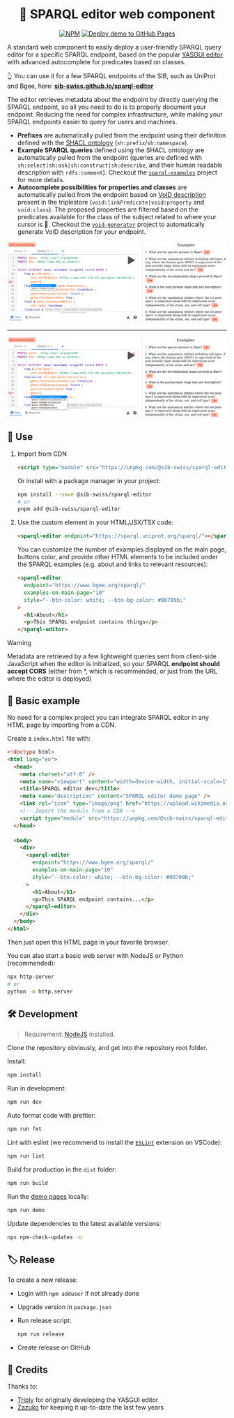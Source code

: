 <div align="center">

# 💫 SPARQL editor web component

[![NPM](https://img.shields.io/npm/v/@sib-swiss/sparql-editor)](https://www.npmjs.com/package/@sib-swiss/sparql-editor)
[![Deploy demo to GitHub Pages](https://github.com/sib-swiss/sparql-editor/actions/workflows/deploy.yml/badge.svg)](https://github.com/sib-swiss/sparql-editor/actions/workflows/deploy.yml)

</div>

A standard web component to easily deploy a user-friendly SPARQL query editor for a specific SPARQL endpoint, based on the popular [YASGUI editor](https://github.com/zazuko/Yasgui) with advanced autocomplete for predicates based on classes.

👆️ You can use it for a few SPARQL endpoints of the SIB, such as UniProt and Bgee, here: **[sib-swiss.github.io/sparql-editor](https://sib-swiss.github.io/sparql-editor)**

The editor retrieves metadata about the endpoint by directly querying the SPARQL endpoint, so all you need to do is to properly document your endpoint. Reducing the need for complex infrastructure, while making your SPARQL endpoints easier to query for users and machines.

- **Prefixes** are automatically pulled from the endpoint using their definition defined with the [SHACL ontology](https://www.w3.org/TR/shacl/) (`sh:prefix`/`sh:namespace`).
- **Example SPARQL queries** defined using the SHACL ontology are automatically pulled from the endpoint (queries are defined with `sh:select|sh:ask|sh:construct|sh:describe`, and their human readable description with `rdfs:comment`). Checkout the [`sparql-examples`](https://github.com/sib-swiss/sparql-examples) project for more details.
- **Autocomplete possibilities for properties and classes** are automatically pulled from the endpoint based on [VoID description](https://www.w3.org/TR/void/) present in the triplestore (`void:linkPredicate|void:property` and `void:class`). The proposed properties are filtered based on the predicates available for the class of the subject related to where your cursor is 🤯. Checkout the [`void-generator`](https://github.com/JervenBolleman/void-generator) project to automatically generate VoID description for your endpoint.

![Screenshot gene](docs/screenshot_gene.png)

---

![Screenshot expression](docs/screenshot_expression.png)

## 🚀 Use

1. Import from CDN

   ```html
   <script type="module" src="https://unpkg.com/@sib-swiss/sparql-editor"></script>
   ```

   Or install with a package manager in your project:

   ```bash
   npm install --save @sib-swiss/sparql-editor
   # or
   pnpm add @sib-swiss/sparql-editor
   ```

2. Use the custom element in your HTML/JSX/TSX code:

   ```html
   <sparql-editor endpoint="https://sparql.uniprot.org/sparql/"></sparql-editor>
   ```

   You can customize the number of examples displayed on the main page, buttons color, and provide other HTML elements to be included under the SPARQL examples (e.g. about and links to relevant resources):

   ```html
   <sparql-editor
     endpoint="https://www.bgee.org/sparql/"
     examples-on-main-page="10"
     style="--btn-color: white; --btn-bg-color: #00709b;"
   >
     <h1>About</h1>
     <p>This SPARQL endpoint contains things</p>
   </sparql-editor>
   ```

> [!WARNING]
>
> Metadata are retrieved by a few lightweight queries sent from client-side JavaScript when the editor is initialized, so your SPARQL **endpoint should accept CORS** (either from \*, which is recommended, or just from the URL where the editor is deployed)

## 📝 Basic example

No need for a complex project you can integrate SPARQL editor in any HTML page by importing from a CDN.

Create a `index.html` file with:

```html
<!doctype html>
<html lang="en">
  <head>
    <meta charset="utf-8" />
    <meta name="viewport" content="width=device-width, initial-scale=1" />
    <title>SPARQL editor dev</title>
    <meta name="description" content="SPARQL editor demo page" />
    <link rel="icon" type="image/png" href="https://upload.wikimedia.org/wikipedia/commons/f/f3/Rdf_logo.svg" />
    <!-- Import the module from a CDN -->
    <script type="module" src="https://unpkg.com/@sib-swiss/sparql-editor@0.1.4"></script>
  </head>

  <body>
    <div>
      <sparql-editor
        endpoint="https://www.bgee.org/sparql/"
        examples-on-main-page="10"
        style="--btn-color: white; --btn-bg-color: #00709b;"
      >
        <h1>About</h1>
        <p>This SPARQL endpoint contains...</p>
      </sparql-editor>
    </div>
  </body>
</html>
```

Then just open this HTML page in your favorite browser.

You can also start a basic web server with NodeJS or Python (recommended):

```bash
npx http-server
# or
python -m http.server
```

## 🛠️ Development

> Requirement: [NodeJS](https://nodejs.org/en) installed.

Clone the repository obviously, and get into the repository root folder.

Install:

```bash
npm install
```

Run in development:

```bash
npm run dev
```

Auto format code with prettier:

```bash
npm run fmt
```

Lint with eslint (we recommend to install the [`ESLint`](https://marketplace.visualstudio.com/items?itemName=dbaeumer.vscode-eslint) extension on VSCode):

```bash
npm run lint
```

Build for production in the `dist` folder:

```bash
npm run build
```

Run the [demo pages](https://sib-swiss.github.io/sparql-editor) locally:

```bash
npm run demo
```

Update dependencies to the latest available versions:

```bash
npx npm-check-updates -u
```

## 🏷️ Release

To create a new release:

- Login with `npm adduser` if not already done

- Upgrade version in `package.json`

- Run release script:

  ```bash
  npm run release
  ```

- Create release on GitHub

## 🤝 Credits

Thanks to:

- [Triply](https://triply.cc) for originally developing the YASGUI editor
- [Zazuko](https://zazuko.com/) for keeping it up-to-date the last few years
